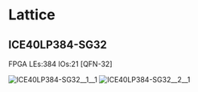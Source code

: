 # Lattice

## ICE40LP384-SG32
FPGA LEs:384 IOs:21 [QFN-32]

![ICE40LP384-SG32__1__1](/preview/images/Lattice__ICE40LP384-SG32__1__1.png?raw=true) 
![ICE40LP384-SG32__2__1](/preview/images/Lattice__ICE40LP384-SG32__2__1.png?raw=true) 

